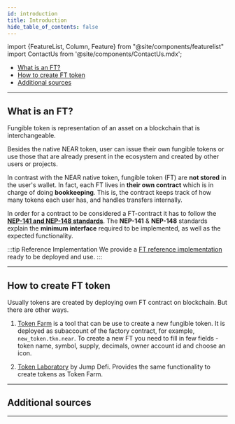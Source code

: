 ```yaml
---
id: introduction
title: Introduction
hide_table_of_contents: false
---
```



import {FeatureList, Column, Feature} from "@site/components/featurelist"
import ContactUs from '@site/components/ContactUs.mdx';


- [What is an FT?](#what-is-an-ft)
- [How to create FT token](#how-to-create-ft-token)
- [Additional sources](#additional-sources)

---

## What is an FT?

Fungible token is representation of an asset on a blockchain that is interchangeable.

Besides the native NEAR token, user can issue their own fungible tokens or use those that are already present in the ecosystem and created by other users or projects.

In contrast with the NEAR native token, fungible token (FT) are **not stored** in the user's wallet. In fact, each FT lives in **their own contract** which is in charge of doing **bookkeeping**. This is, the contract keeps track of how many tokens each user has, and handles transfers internally.

In order for a contract to be considered a FT-contract it has to follow the [**NEP-141 and NEP-148 standards**](https://nomicon.io/Standards/FungibleToken/). The **NEP-141** & **NEP-148** standards explain the **minimum interface** required to be implemented, as well as the expected functionality.

:::tip Reference Implementation
We provide a [FT reference implementation](https://github.com/near-examples/FT) ready to be deployed and use.
:::

---

## How to create FT token

Usually tokens are created by deploying own FT contract on blockchain. But there are other ways.

1. [Token Farm](https://tkn.farm/) is a tool that can be use to create a new fungible token. It is deployed as subaccount of the factory contract, for example, `new_token.tkn.near`. To create a new FT you need to fill in few fields - token name, symbol, supply, decimals, owner account id and choose an icon.

2. [Token Laboratory](https://app.jumpdefi.xyz/token-launcher) by Jump Defi. Provides the same functionality to create tokens as Token Farm.
---

## Additional sources

---
